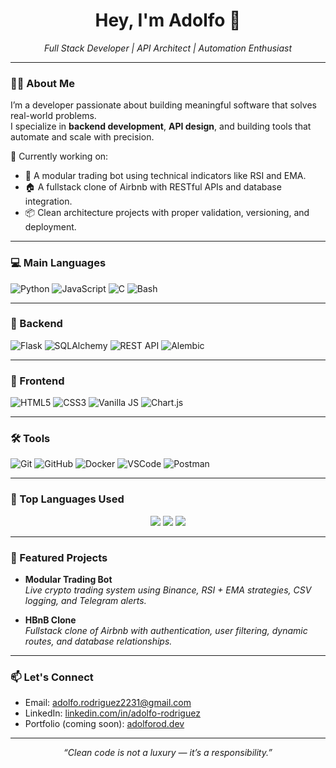 <h1 align="center">Hey, I'm Adolfo 👋</h1>
<p align="center">
  <em>Full Stack Developer | API Architect | Automation Enthusiast</em>
</p>

---

### 👨‍💻 About Me

I’m a developer passionate about building meaningful software that solves real-world problems.  
I specialize in **backend development**, **API design**, and building tools that automate and scale with precision.

🔭 Currently working on:
- 🧩 A modular trading bot using technical indicators like RSI and EMA.
- 🏠 A fullstack clone of Airbnb with RESTful APIs and database integration.
- 📦 Clean architecture projects with proper validation, versioning, and deployment.

---

### 💻 Main Languages

![Python](https://img.shields.io/badge/-Python-3776AB?style=flat&logo=python&logoColor=white)
![JavaScript](https://img.shields.io/badge/-JavaScript-F7DF1E?style=flat&logo=javascript&logoColor=black)
![C](https://img.shields.io/badge/-C-00599C?style=flat&logo=c&logoColor=white)
![Bash](https://img.shields.io/badge/-Bash-4EAA25?style=flat&logo=gnubash&logoColor=white)

---

### 🔧 Backend

![Flask](https://img.shields.io/badge/-Flask-000000?style=flat&logo=flask&logoColor=white)
![SQLAlchemy](https://img.shields.io/badge/-SQLAlchemy-BA1212?style=flat&logo=sqlalchemy&logoColor=white)
![REST API](https://img.shields.io/badge/-REST%20API-0052CC?style=flat)
![Alembic](https://img.shields.io/badge/-Alembic-CC4444?style=flat)

---

### 🎨 Frontend

![HTML5](https://img.shields.io/badge/-HTML5-E34F26?style=flat&logo=html5&logoColor=white)
![CSS3](https://img.shields.io/badge/-CSS3-1572B6?style=flat&logo=css3&logoColor=white)
![Vanilla JS](https://img.shields.io/badge/-Vanilla%20JS-F0DB4F?style=flat&logo=javascript&logoColor=black)
![Chart.js](https://img.shields.io/badge/-Chart.js-FF6384?style=flat&logo=chartdotjs&logoColor=white)

---

### 🛠️ Tools

![Git](https://img.shields.io/badge/-Git-F05032?style=flat&logo=git&logoColor=white)
![GitHub](https://img.shields.io/badge/-GitHub-181717?style=flat&logo=github&logoColor=white)
![Docker](https://img.shields.io/badge/-Docker-2496ED?style=flat&logo=docker&logoColor=white)
![VSCode](https://img.shields.io/badge/-VSCode-007ACC?style=flat&logo=visualstudiocode&logoColor=white)
![Postman](https://img.shields.io/badge/-Postman-FF6C37?style=flat&logo=postman&logoColor=white)

---

### 🧮 Top Languages Used

<p align="center">
  <img src="https://img.shields.io/badge/Python-75%25-3776AB?style=for-the-badge&logo=python&logoColor=white" />
  <img src="https://img.shields.io/badge/JavaScript-20%25-F7DF1E?style=for-the-badge&logo=javascript&logoColor=black" />
  <img src="https://img.shields.io/badge/C-5%25-00599C?style=for-the-badge&logo=c&logoColor=white" />
</p>

---

### 🚀 Featured Projects

- **Modular Trading Bot**  
  _Live crypto trading system using Binance, RSI + EMA strategies, CSV logging, and Telegram alerts._

- **HBnB Clone**  
  _Fullstack clone of Airbnb with authentication, user filtering, dynamic routes, and database relationships._

---

### 📫 Let's Connect

- Email: [adolfo.rodriguez2231@gmail.com](mailto:adolfo.rodriguez2231@gmail.com)
- LinkedIn: [linkedin.com/in/adolfo-rodriguez](#)
- Portfolio (coming soon): [adolforod.dev](#)

---

<p align="center">
  <em>“Clean code is not a luxury — it’s a responsibility.”</em>
</p>

